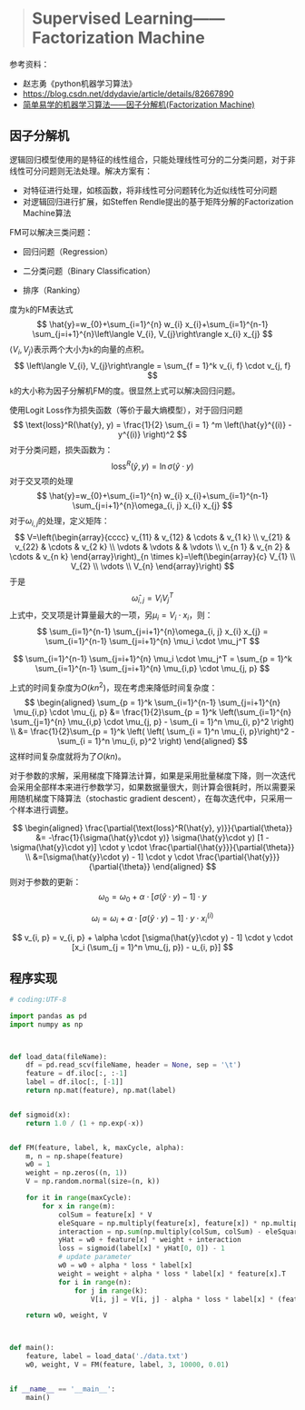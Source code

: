 > # Supervised Learning——Factorization Machine

参考资料：

* 赵志勇《python机器学习算法》
* https://blog.csdn.net/ddydavie/article/details/82667890
* [简单易学的机器学习算法——因子分解机(Factorization Machine)](https://blog.csdn.net/kunlong0909/article/details/52496221?utm_medium=distribute.pc_relevant.none-task-blog-baidujs_baidulandingword-11&spm=1001.2101.3001.4242)

## 因子分解机

逻辑回归模型使用的是特征的线性组合，只能处理线性可分的二分类问题，对于非线性可分问题则无法处理。解决方案有：

* 对特征进行处理，如核函数，将非线性可分问题转化为近似线性可分问题
* 对逻辑回归进行扩展，如Steffen Rendle提出的基于矩阵分解的Factorization Machine算法

FM可以解决三类问题：

* 回归问题（Regression）
* 二分类问题（Binary Classification）

* 排序（Ranking）

度为`k`的FM表达式
$$
\hat{y}=w_{0}+\sum_{i=1}^{n} w_{i} x_{i}+\sum_{i=1}^{n-1} \sum_{j=i+1}^{n}\left\langle V_{i}, V_{j}\right\rangle x_{i} x_{j}
$$
$\left\langle V_{i}, V_{j}\right\rangle$表示两个大小为`k`的向量的点积。
$$
\left\langle V_{i}, V_{j}\right\rangle = \sum_{f = 1}^k v_{i, f} \cdot v_{j, f}
$$
`k`的大小称为因子分解机FM的度。很显然上式可以解决回归问题。

使用Logit Loss作为损失函数（等价于最大熵模型），对于回归问题
$$
\text{loss}^R(\hat{y}, y) = \frac{1}{2} \sum_{i = 1} ^m \left(\hat{y}^{(i)} - y^{(i)} \right)^2
$$
对于分类问题，损失函数为：
$$
\text{loss}^R(\hat{y}, y) = \ln{\sigma(\hat{y}\cdot y)}
$$
对于交叉项的处理
$$
\hat{y}=w_{0}+\sum_{i=1}^{n} w_{i} x_{i}+\sum_{i=1}^{n-1} \sum_{j=i+1}^{n}\omega_{i, j} x_{i} x_{j}
$$
对于$\omega_{i, j}$的处理，定义矩阵：
$$
V=\left(\begin{array}{cccc}
v_{11} & v_{12} & \cdots & v_{1 k} \\
v_{21} & v_{22} & \cdots & v_{2 k} \\
\vdots & \vdots & & \vdots \\
v_{n 1} & v_{n 2} & \cdots & v_{n k}
\end{array}\right)_{n \times k}=\left(\begin{array}{c}
V_{1} \\
V_{2} \\
\vdots \\
V_{n}
\end{array}\right)
$$
于是
$$
\hat{\omega}_{i,j} = V_i V_j^T
$$
上式中，交叉项是计算量最大的一项，另$\mu_i = V_i \cdot x_i$，则：
$$
\sum_{i=1}^{n-1} \sum_{j=i+1}^{n}\omega_{i, j} x_{i} x_{j} = \sum_{i=1}^{n-1} \sum_{j=i+1}^{n} \mu_i \cdot \mu_j^T
$$

$$
\sum_{i=1}^{n-1} \sum_{j=i+1}^{n} \mu_i \cdot \mu_j^T = \sum_{p = 1}^k \sum_{i=1}^{n-1} \sum_{j=i+1}^{n} \mu_{i,p} \cdot \mu_{j, p}
$$

上式的时间复杂度为$O(kn^2)$，现在考虑来降低时间复杂度：
$$
\begin{aligned}
\sum_{p = 1}^k \sum_{i=1}^{n-1} \sum_{j=i+1}^{n} \mu_{i,p} \cdot \mu_{j, p} &= \frac{1}{2}\sum_{p = 1}^k  \left(\sum_{i=1}^{n} \sum_{j=1}^{n} \mu_{i,p} \cdot \mu_{j, p} - \sum_{i = 1}^n \mu_{i, p}^2 \right) \\
&= \frac{1}{2}\sum_{p = 1}^k  \left( \left( \sum_{i = 1}^n \mu_{i, p}\right)^2 -  \sum_{i = 1}^n \mu_{i, p}^2 \right)
\end{aligned}
$$
这样时间复杂度就将为了$O(kn)$。

对于参数的求解，采用梯度下降算法计算，如果是采用批量梯度下降，则一次迭代会采用全部样本来进行参数学习，如果数据量很大，则计算会很耗时，所以需要采用随机梯度下降算法（stochastic gradient descent），在每次迭代中，只采用一个样本进行调整。

$$
\begin{aligned}
\frac{\partial{\text{loss}^R(\hat{y}, y)}}{\partial{\theta}} &= -\frac{1}{\sigma(\hat{y}\cdot y)}  \sigma(\hat{y}\cdot y) [1 - \sigma(\hat{y}\cdot y)] \cdot y \cdot \frac{\partial{\hat{y}}}{\partial{\theta}} \\
&=[\sigma(\hat{y}\cdot y) - 1] \cdot y \cdot \frac{\partial{\hat{y}}}{\partial{\theta}}
\end{aligned}
$$
则对于参数的更新：
$$
\omega_0 = \omega_0 + \alpha \cdot [\sigma(\hat{y}\cdot y) - 1] \cdot y
$$

$$
\omega_i = \omega_i + \alpha \cdot [\sigma(\hat{y}\cdot y) - 1] \cdot y \cdot x_i^{(i)}
$$

$$
v_{i, p} = v_{i, p} + \alpha \cdot [\sigma(\hat{y}\cdot y) - 1] \cdot y \cdot [x_i (\sum_{j = 1}^n \mu_{j, p}) - u_{i, p}]
$$

## 程序实现

```python
# coding:UTF-8

import pandas as pd
import numpy as np



def load_data(fileName):
	df = pd.read_scv(fileName, header = None, sep = '\t')
	feature = df.iloc[:, :-1]
	label = df.iloc[:, [-1]]
	return np.mat(feature), np.mat(label)


def sigmoid(x):
	return 1.0 / (1 + np.exp(-x))


def FM(feature, label, k, maxCycle, alpha):
	m, n = np.shape(feature)
	w0 = 1
	weight = np.zeros((n, 1))
	V = np.random.normal(size=(n, k))

	for it in range(maxCycle):
		for x in range(m):
			colSum = feature[x] * V
			eleSquare = np.multiply(feature[x], feature[x]) * np.multiply(V, V)
			interaction = np.sum(np.multiply(colSum, colSum) - eleSquare) / 2.0
			yHat = w0 + feature[x] * weight + interaction
			loss = sigmoid(label[x] * yHat[0, 0]) - 1
			# update parameter
			w0 = w0 + alpha * loss * label[x]
			weight = weight + alpha * loss * label[x] * feature[x].T
			for i in range(n):
				for j in range(k):
					V[i, j] = V[i, j] - alpha * loss * label[x] * (feature[x, i] * (colSum[0, j] - V[i, j] * feature[x, i]))

	return w0, weight, V



def main():
	feature, label = load_data('./data.txt')
	w0, weight, V = FM(feature, label, 3, 10000, 0.01)


if __name__ == '__main__':
	main()
```





